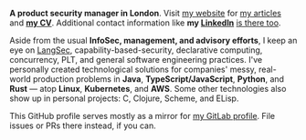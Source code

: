 **A product security manager in London**. Visit [my
website](https://volatilethunk.com) for [my
articles](https://volatilethunk.com/posts.html) and **[my
CV](https://volatilethunk.com/louis-jackman-cv.pdf)**. Additional contact
information like **my [LinkedIn](https://uk.linkedin.com/in/louis-jackman)**
[is there too](https://volatilethunk.com/pages/about.html).

Aside from the usual **InfoSec, management, and advisory efforts**, I keep an
eye on [LangSec](https://langsec.org/), capability-based-security, declarative
computing, concurrency, PLT, and general software engineering practices. I've
personally created technological solutions for companies' messy, real-world
production problems in **Java**, **TypeScript/JavaScript**, **Python**, and
**Rust** — atop **Linux**, **Kubernetes**, and **AWS**. Some other
technologies also show up in personal projects: C, Clojure, Scheme, and ELisp.

This GitHub profile serves mostly as a mirror for [my GitLab
profile](https://gitlab.com/louis.jackman). File issues or PRs there instead,
if you can.
